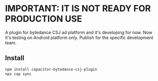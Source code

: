 # IMPORTANT: IT IS NOT READY FOR PRODUCTION USE
A plugin for bytedance CSJ ad platform and it's developing for now.
Now it's testing on Android platform only.
Publish for the specific development team.

## Install

```bash
npm install capacitor-bytedance-csj-plugin
npx cap sync
```
